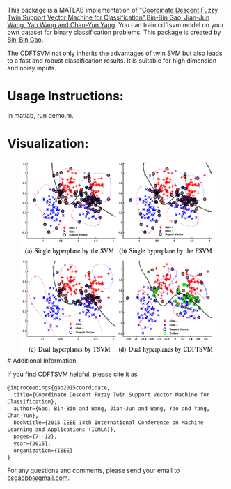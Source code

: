 This package is a MATLAB implementation of ["Coordinate Descent Fuzzy Twin Support Vector Machine for Classification",Bin-Bin Gao, Jian-Jun Wang, Yao Wang and Chan-Yun Yang](http://lamda.nju.edu.cn/gaobb/Pub_files/icmla15_FTWSVM.pdf). You can train cdftsvm model on your own dataset for binary classification problems. This package is created by [Bin-Bin Gao](http://lamda.nju.edu.cn/gaobb/).

The CDFTSVM not only inherits the advantages of twin SVM but also leads to a fast and robust classification results. It is suitable for high dimension and noisy inputs.


# Usage Instructions:

In matlab, run demo.m.

# Visualization:
<div align=center><img width="450" height="450" src="./images/CDFTSVMRbf.png"/></div>
# Additional Information

If you find CDFTSVM helpful, please cite it as
```
@inproceedings{gao2015coordinate,
  title={Coordinate Descent Fuzzy Twin Support Vector Machine for Classification},
  author={Gao, Bin-Bin and Wang, Jian-Jun and Wang, Yao and Yang, Chan-Yun},
  booktitle={2015 IEEE 14th International Conference on Machine Learning and Applications (ICMLA)},
  pages={7--12},
  year={2015},
  organization={IEEE}
}
```
For any questions and comments, please send your email to csgaobb@gmail.com.

